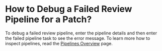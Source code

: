 # How to Debug a Failed Review Pipeline for a Patch?

<head>
  <link rel="canonical" href="https://docs.kuberocketci.io/faq/how-to/developer/debug-failed-review-pipeline/" />
</head>

To debug a failed review pipeline, enter the pipeline details and then enter the failed pipeline task to see the error message. To learn more how to inspect pipelines, read the [Pipelines Overview](/docs/user-guide/pipelines) page.
